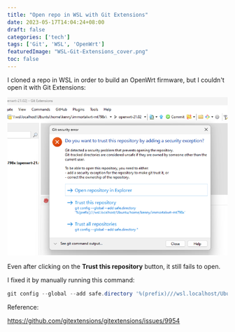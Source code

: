 ```yaml
---
title: "Open repo in WSL with Git Extensions"
date: 2023-05-17T14:04:24+08:00
draft: false
categories: ['tech']
tags: ['Git', 'WSL', 'OpenWrt']
featuredImage: "WSL-Git-Extensions_cover.png"
toc: false
---
```


I cloned a repo in WSL in order to build an OpenWrt firmware, but I couldn't open it with Git Extensions:

![Error](error.png)

Even after clicking on the **Trust this repository** button, it still fails to open.

I fixed it by manually running this command:

```powershell
git config --global --add safe.directory '%(prefix)///wsl.localhost/Ubuntu/home/kenny/immortalwrt-mt798x'
```

Reference:

https://github.com/gitextensions/gitextensions/issues/9954

